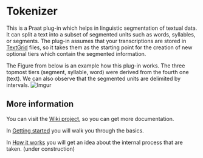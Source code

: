 # Tokenizer

This is a Praat plug-in which helps in linguistic segmentation of textual data. It can split a text into a subset of segmented units such as words, syllables, or segments. The plug-in assumes that your transcriptions are stored in [TextGrid](http://www.fon.hum.uva.nl/praat/manual/TextGrid.html) files, so it takes them as the starting point for the creation of new optional tiers which contain the segmented information. 

The Figure from below is an example how this plug-in works. The three topmost tiers (segment, syllable, word)  were derived from the fourth one (text). We can also observe that the segmented units are delimited by intervals.
![Imgur](http://i.imgur.com/2SN7S6Il.png)

## More information
You can visit the [Wiki project](https://github.com/rolandomunoz/plugin_tokenizer/wiki), so you can get more documentation.

In [Getting started](https://github.com/rolandomunoz/plugin_tokenizer/wiki/Getting-Started) you will walk you through the basics.

In [How it works](https://github.com/rolandomunoz/plugin_tokenizer/wiki/How-it-works%3F) you will get an idea about the internal process that are taken. (under construction)
